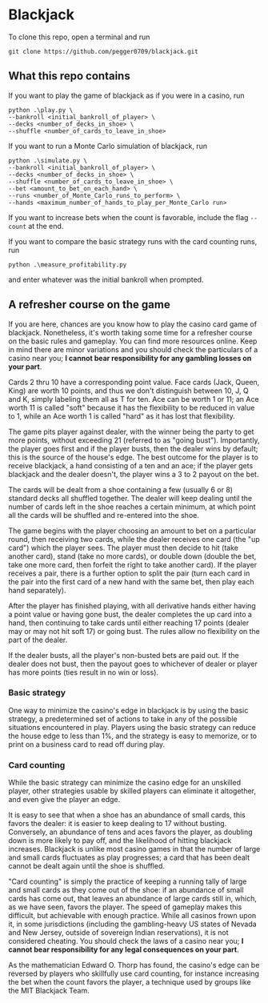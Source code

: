 # Blackjack
To clone this repo, open a terminal and run

```
git clone https://github.com/pegger0709/blackjack.git
```

## What this repo contains
If you want to play the game of blackjack as if you were in a casino, run

```
python .\play.py \
--bankroll <initial_bankroll_of_player> \
--decks <number_of_decks_in_shoe> \
--shuffle <number_of_cards_to_leave_in_shoe>
```

If you want to run a Monte Carlo simulation of blackjack, run

```
python .\simulate.py \
--bankroll <initial_bankroll_of_player> \
--decks <number_of_decks_in_shoe> \
--shuffle <number_of_cards_to_leave_in_shoe> \
--bet <amount_to_bet_on_each_hand> \
--runs <number_of_Monte_Carlo_runs_to_perform> \
--hands <maximum_number_of_hands_to_play_per_Monte_Carlo run> 
```
If you want to increase bets when the count is favorable, include the flag `--count` at the end.

If you want to compare the basic strategy runs with the card counting runs, run
```
python .\measure_profitability.py
```
and enter whatever was the initial bankroll when prompted.

## A refresher course on the game
If you are here, chances are you know how to play the casino card game of blackjack. Nonetheless, it's worth taking some time for a refresher course on the basic rules and gameplay. You can find more resources online. Keep in mind there are minor variations and you should check the particulars of a casino near you; **I cannot bear responsibility for any gambling losses on your part**.

Cards 2 thru 10 have a corresponding point value. Face cards (Jack, Queen, King) are worth 10 points, and thus we don't distinguish between 10, J, Q and K, simply labeling them all as T for ten. Ace can be worth 1 or 11; an Ace worth 11 is called "soft" because it has the flexibility to be reduced in value to 1, while an Ace worth 1 is called "hard" as it has lost that flexibility.

The game pits player against dealer, with the winner being the party to get more points, without exceeding 21 (referred to as "going bust"). Importantly, the player goes first and if the player busts, then the dealer wins by default; this is the source of the house's edge. The best outcome for the player is to receive blackjack, a hand consisting of a ten and an ace; if the player gets blackjack and the dealer doesn't, the player wins a 3 to 2 payout on the bet.

The cards will be dealt from a shoe containing a few (usually 6 or 8) standard decks all shuffled together. The dealer will keep dealing until the number of cards left in the shoe reaches a certain minimum, at which point all the cards will be shuffled and re-entered into the shoe.

The game begins with the player choosing an amount to bet on a particular round, then receiving two cards, while the dealer receives one card (the "up card") which the player sees. The player must then decide to hit (take another card), stand (take no more cards), or double down (double the bet, take one more card, then forfeit the right to take another card). If the player receives a pair, there is a further option to split the pair (turn each card in the pair into the first card of a new hand with the same bet, then play each hand separately).

After the player has finished playing, with all derivative hands either having a point value or having gone bust, the dealer completes the up card into a hand, then continuing to take cards until either reaching 17 points (dealer may or may not hit soft 17) or going bust. The rules allow no flexibility on the part of the dealer.

If the dealer busts, all the player's non-busted bets are paid out. If the dealer does not bust, then the payout goes to whichever of dealer or player has more points (ties result in no win or loss).

### Basic strategy
One way to minimize the casino's edge in blackjack is by using the basic strategy, a predetermined set of actions to take in any of the possible situations encountered in play. Players using the basic strategy can reduce the house edge to less than 1%, and the strategy is easy to memorize, or to print on a business card to read off during play.

### Card counting
While the basic strategy can minimize the casino edge for an unskilled player, other strategies usable by skilled players can eliminate it altogether, and even give the player an edge.

It is easy to see that when a shoe has an abundance of small cards, this favors the dealer: it is easier to keep dealing to 17 without busting. Conversely, an abundance of tens and aces favors the player, as doubling down is more likely to pay off, and the likelihood of hitting blackjack increases. Blackjack is unlike most casino games in that the number of large and small cards fluctuates as play progresses; a card that has been dealt cannot be dealt again until the shoe is shuffled.

"Card counting" is simply the practice of keeping a running tally of large and small cards as they come out of the shoe: if an abundance of small cards has come out, that leaves an abundance of large cards still in, which, as we have seen, favors the player. The speed of gameplay makes this difficult, but achievable with enough practice. While all casinos frown upon it, in some jurisdictions (including the gambling-heavy US states of Nevada and New Jersey, outside of sovereign Indian reservations), it is not considered cheating. You should check the laws of a casino near you; **I cannot bear responsibility for any legal consequences on your part**.

As the mathematician Edward O. Thorp has found, the casino's edge can be reversed by players who skillfully use card counting, for instance increasing the bet when the count favors the player, a technique used by groups like the MIT Blackjack Team.